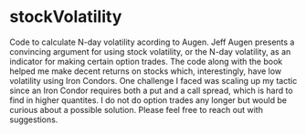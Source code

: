 # stockVolatility
Code to calculate N-day volatility acording to Augen. Jeff Augen presents a convincing argument for using stock volatility, or the N-day volatility, as an indicator for making certain option trades. The code along with the book helped me make decent returns on stocks which, interestingly, have low volatility using Iron Condors. One challenge I faced was scaling up my tactic since an Iron Condor requires both a put and a call spread, which is hard to find in higher quantites. I do not do option trades any longer but would be curious about a possible solution. Please feel free to reach out with suggestions.
